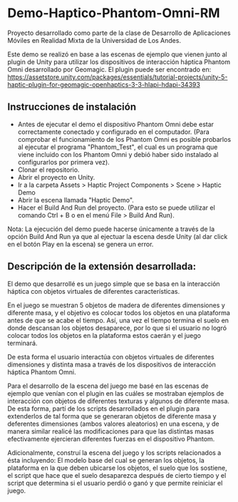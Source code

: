 # Demo-Haptico-Phantom-Omni-RM

Proyecto desarrollado como parte de la clase de Desarrollo de Aplicaciones Móviles en Realidad Mixta de la Universidad de Los Andes.

Este demo se realizó en base a las escenas de ejemplo que vienen junto al plugin de Unity para utilizar los dispositivos de interacción háptica Phantom Omni desarrollado por Geomagic. El plugin puede ser encontrado en: https://assetstore.unity.com/packages/essentials/tutorial-projects/unity-5-haptic-plugin-for-geomagic-openhaptics-3-3-hlapi-hdapi-34393 

## Instrucciones de instalación

- Antes de ejecutar el demo el dispositivo Phantom Omni debe estar correctamente conectado y configurado en el computador. (Para comprobar el funcionamiento de los Phantom Omni es posible probarlos al ejecutar el programa "Phantom_Test", el cual es un programa que viene incluido con los Phantom Omni y debió haber sido instalado al configurarlos por primera vez).
- Clonar el repositorio.
- Abrir el proyecto en Unity.
- Ir a la carpeta Assets > Haptic Project Components > Scene > Haptic Demo
- Abrir la escena llamada "Haptic Demo".
- Hacer el Build And Run del proyecto. (Para esto se puede utilizar el comando Ctrl + B o en el menú File > Build And Run).

Nota: La ejecución del demo puede hacerse únicamente a través de la opción Build And Run ya que al ejectuar la escena desde Unity (al dar click en el botón Play en la escena) se genera un error.


## Descripción de la extensión desarrollada:

El demo que desarrollé es un juego simple que se basa en la interacción háptica con objetos virtuales de diferentes características. 

En el juego se muestran 5 objetos de madera de diferentes dimensiones y diferente masa, y el objetivo es colocar todos los objetos en una plataforma antes de que se acabe el tiempo. Así, una vez el tiempo termina el suelo en donde descansan los objetos desaparece, por lo que si el usuario no logró colocar todos los objetos en la plataforma estos caerán y el juego terminará.

De esta forma el usuario interactúa con objetos virtuales de diferentes dimensiones y distinta masa a través de los dispositivos de interacción háptica Phantom Omni. 

Para el desarrollo de la escena del juego me basé en las escenas de ejemplo que venían con el plugin en las cuáles se mostraban ejemplos de interacción con objetos de diferentes texturas y algunos de diferente masa. De esta forma, partí de los scripts desarrollados en el plugin para extenderlos de tal forma que se generaran objetos de diferente masa y deferentes dimensiones (ambos valores aleatorios) en una escena, y de manera similar realicé las modificaciones para que las distintas masas efectivamente ejercieran diferentes fuerzas en el dispositivo Phantom.

Adicionalmente, construí la escena del juego y los scripts relacionados a ésta incluyendo: El modelo base del cual se generan los objetos, la plataforma en la que deben ubicarse los objetos, el suelo que los sostiene, el script que hace que el suelo desaparezca después de cierto tiempo y el script que determina si el usuario perdió o ganó y que permite reiniciar el juego.



